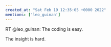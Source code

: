 ```yaml
---
created_at: "Sat Feb 19 12:35:05 +0000 2022"
mentions: ['leo_guinan']
---
```


RT @leo_guinan: The coding is easy. 

The insight is hard.